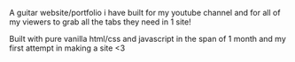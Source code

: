 A guitar website/portfolio i have built for my youtube channel and for all of my viewers to grab all the tabs they need in 1 site!

Built with pure vanilla html/css and javascript in the span of 1 month and my first attempt in making a site <3

